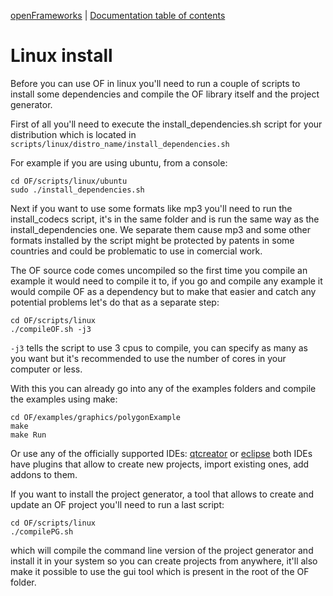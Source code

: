 [openFrameworks](http://openframeworks.cc/) | [Documentation table of contents](table_of_contents.md)

Linux install
==========

Before you can use OF in linux you'll need to run a couple of scripts to install some dependencies and compile the OF library itself and the project generator.

First of all you'll need to execute the install_dependencies.sh script for your distribution which is located in `scripts/linux/distro_name/install_dependencies.sh`

For example if you are using ubuntu, from a console:

```
cd OF/scripts/linux/ubuntu
sudo ./install_dependencies.sh
```

Next if you want to use some formats like mp3 you'll need to run the install_codecs script, it's in the same folder and is run the same way as the install_dependencies one. We separate them cause mp3 and some other formats installed by the script might be protected by patents in some countries and could be problematic to use in comercial work.

The OF source code comes uncompiled so the first time you compile an example it would need to compile it to, if you go and compile any example it would compile OF as a dependency but to make that easier and catch any potential problems let's do that as a separate step:

```
cd OF/scripts/linux
./compileOF.sh -j3
```

`-j3` tells the script to use 3 cpus to compile, you can specify as many as you want but it's recommended to use the number of cores in your computer or less.

With this you can already go into any of the examples folders and compile the examples using make:

```
cd OF/examples/graphics/polygonExample
make
make Run
```

Or use any of the officially supported IDEs: [qtcreator](../qtcreator/) or [eclipse](../eclipse/) both IDEs have plugins that allow to create new projects, import existing ones, add addons to them.

If you want to install the project generator, a tool that allows to create and update an OF project you'll need to run a last script:

```
cd OF/scripts/linux
./compilePG.sh
```

which will compile the command line version of the project generator and install it in your system so you can create projects from anywhere, it'll also make it possible to use the gui tool which is present in the root of the OF folder.
